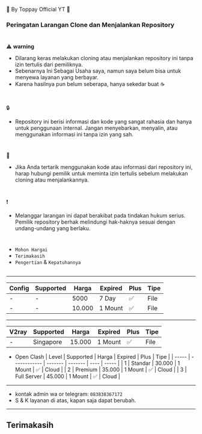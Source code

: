 🍚 By Toppay Official YT 🚀
### Peringatan Larangan Clone dan Menjalankan Repository
#
⚠️ **warning**
- Dilarang keras melakukan cloning atau menjalankan repository ini tanpa izin tertulis dari pemiliknya.
- Sebenarnya Ini Sebagai Usaha saya, namun saya belum bisa untuk menyewa layanan yang berbayar.
- Karena hasilnya pun belum seberapa, hanya sekedar buat ☕
#
🔒
- Repository ini berisi informasi dan kode yang sangat rahasia dan hanya untuk penggunaan internal. Jangan menyebarkan, menyalin, atau menggunakan informasi ini tanpa izin yang sah.
#
📩
- Jika Anda tertarik menggunakan kode atau informasi dari repository ini, harap hubungi pemilik untuk meminta izin tertulis sebelum melakukan cloning atau menjalankannya.
#
❗
- Melanggar larangan ini dapat berakibat pada tindakan hukum serius. Pemilik repository berhak melindungi hak-haknya sesuai dengan undang-undang yang berlaku.
#
- `Mohon Hargai`
- `Terimakasih`
- `Pengertian` & `Kepatuhannya`

##
___
| Config  | Supported    | Harga   | Expired | Plus | Tipe  |
| ------- | ------------ | ------- | ------- | ---- | ----- |
| -       | -            | 5000    | 7 Day   |  ✅  | File  |
| -       | -            | 10.000  | 1 Mount |  ✅  | File  |
---
| V2ray   | Supported    | Harga   | Expired | Plus | Tipe  |
| ------- | ------------ | ------- | ------- | ---- | ----- |
| -       | Singapore    | 15.000  | 1 Mount |  ✅  | File  |
- Open Clash 
| Level | Supported    | Harga   | Expired | Plus | Tipe  |
| ----- | ------------ | ------- | ------- | ---- | ----- |
|  1    | Standar      | 30.000  | 1 Mount |  ✅  | Cloud |
|  2    | Premium      | 35.000  | 1 Mount |  ✅  | Cloud |
|  3    | Full Server  | 45.000  | 1 Mount |  ✅  | Cloud |
___
-    kontak admin wa or telegram: `083838367172`
- S & K
 layanan di atas, kapan saja dapat berubah.
---
##
## Terimakasih